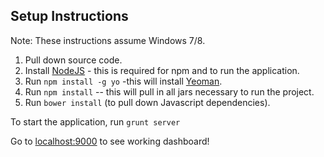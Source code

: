 Setup Instructions
-------------------
Note: These instructions assume Windows 7/8.

1. Pull down source code.
2. Install [NodeJS](http://nodejs.org/) - this is required for npm and to run the application.
3. Run ```npm install -g yo``` -this will install [Yeoman](http://yeoman.io/).
4. Run ```npm install``` -- this will pull in all jars necessary to run the project.
5. Run ```bower install``` (to pull down Javascript dependencies).

To start the application, run ```grunt server``` 

Go to [localhost:9000](localhost:9000) to see working dashboard!
